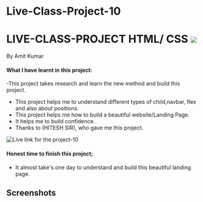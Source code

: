 # Live-Class-Project-10


# LIVE-CLASS-PROJECT HTML/ CSS ![]("")
By Amit Kumar

#### What I have learnt in this project:
-This project takes research and learn the new method and build this project. 
- This project helps me to understand different types of  child,navbar, flex and also about positions.
- This project helps me how to build a beautiful website/Landing Page.
- It helps me to build confidence.
- Thanks to (HITESH SIR), who gave me this project.

![Live link for the project-10](https://live-class-project-10.netlify.app)
#### Honest time to finish this project;
- It almost take's one day to understand and build this beautiful landing page.
 ## Screenshots
 [](https://live-class-project-10.netlify.app)
